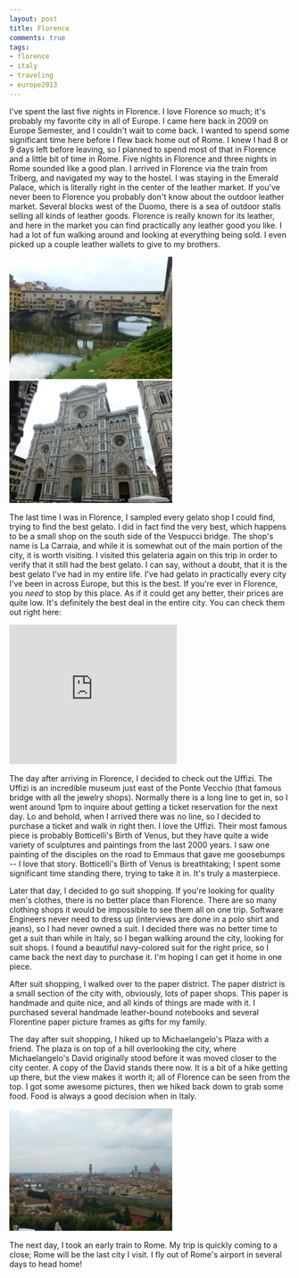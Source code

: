 ```yaml
---
layout: post
title: Florence
comments: true
tags:
- florence
- italy
- traveling
- europe2013
---
```

I've spent the last five nights in Florence. I love Florence so much; it's probably my favorite city in all of Europe. I came here back in 2009 on Europe Semester, and I couldn't wait to come back. I wanted to spend some significant time here before I flew back home out of Rome. I knew I had 8 or 9 days left before leaving, so I planned to spend most of that in Florence and a little bit of time in Rome. Five nights in Florence and three nights in Rome sounded like a good plan. I arrived in Florence via the train from Triberg, and navigated my way to the hostel. I was staying in the Emerald Palace, which is literally right in the center of the leather market. If you've never been to Florence you probably don't know about the outdoor leather market. Several blocks west of the Duomo, there is a sea of outdoor stalls selling all kinds of leather goods. Florence is really known for its leather, and here in the market you can find practically any leather good you like. I had a lot of fun walking around and looking at everything being sold. I even picked up a couple leather wallets to give to my brothers.

<a href="/img/full/ponte_vecchio.jpg"><img alt="Ponte Vecchio Bridge" src="/img/thumb/ponte_vecchio.jpg" height="219" width="292" /></a>
<a href="/img/full/florence_duomo.jpg"><img alt="Duomo in Florence" src="/img/thumb/florence_duomo.jpg" height="219" width="292" /></a>

The last time I was in Florence, I sampled every gelato shop I could find, trying to find the best gelato. I did in fact find the very best, which happens to be a small shop on the south side of the Vespucci bridge. The shop's name is La Carraia, and while it is somewhat out of the main portion of the city, it is worth visiting. I visited this gelateria again on this trip in order to verify that it still had the best gelato. I can say, without a doubt, that it is the best gelato I've had in my entire life. I've had gelato in practically every city I've been in across Europe, but this is the best. If you're ever in Florence, you _need_ to stop by this place. As if it could get any better, their prices are quite low. It's definitely the best deal in the entire city. You can check them out right here:

<iframe width="300" height="250" frameborder="0" scrolling="no" marginheight="0" marginwidth="0" src="https://maps.google.com/maps?f=q&amp;source=s_q&amp;hl=en&amp;geocode=&amp;q=Gelateria+la+Carraia,+Piazza+Nazario+Sauro,+Florence,+Italy&amp;aq=0&amp;oq=la+carraia+gelato&amp;ie=UTF8&amp;hq=Gelateria+la+Carraia,&amp;hnear=Piazza+Nazario+Sauro,+Firenze,+Toscana,+Italy&amp;t=m&amp;ll=43.769622,11.246738&amp;spn=0.004649,0.006437&amp;z=16&amp;iwloc=A&amp;output=embed"> </iframe>

The day after arriving in Florence, I decided to check out the Uffizi. The Uffizi is an incredible museum just east of the Ponte Vecchio (that famous bridge with all the jewelry shops). Normally there is a long line to get in, so I went around 1pm to inquire about getting a ticket reservation for the next day. Lo and behold, when I arrived there was no line, so I decided to purchase a ticket and walk in right then. I love the Uffizi. Their most famous piece is probably Botticelli's Birth of Venus, but they have quite a wide variety of sculptures and paintings from the last 2000 years. I saw one painting of the disciples on the road to Emmaus that gave me goosebumps -- I love that story. Botticelli's Birth of Venus is breathtaking; I spent some significant time standing there, trying to take it in. It's truly a masterpiece.

Later that day, I decided to go suit shopping. If you're looking for quality men's clothes, there is no better place than Florence. There are so many clothing shops it would be impossible to see them all on one trip. Software Engineers never need to dress up (interviews are done in a polo shirt and jeans), so I had never owned a suit. I decided there was no better time to get a suit than while in Italy, so I began walking around the city, looking for suit shops. I found a beautiful navy-colored suit for the right price, so I came back the next day to purchase it. I'm hoping I can get it home in one piece.

After suit shopping, I walked over to the paper district. The paper district is a small section of the city with, obviously, lots of paper shops. This paper is handmade and quite nice, and all kinds of things are made with it. I purchased several handmade leather-bound notebooks and several Florentine paper picture frames as gifts for my family. 

The day after suit shopping, I hiked up to Michaelangelo's Plaza with a friend. The plaza is on top of a hill overlooking the city, where Michaelangelo's David originally stood before it was moved closer to the city center. A copy of the David stands there now. It is a bit of a hike getting up there, but the view makes it worth it; all of Florence can be seen from the top. I got some awesome pictures, then we hiked back down to grab some food. Food is always a good decision when in Italy.

<a href="/img/full/michaelangelos_plaza.jpg"><img alt="Michaelangelo's Plaza" src="/img/thumb/michaelangelos_plaza.jpg" height="219" width="292" /></a>

The next day, I took an early train to Rome. My trip is quickly coming to a close; Rome will be the last city I visit. I fly out of Rome's airport in several days to head home!
